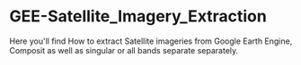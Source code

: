 # GEE-Satellite_Imagery_Extraction
Here you'll find How to extract Satellite imageries from Google Earth Engine, Composit as well as singular or all bands separate separately.
